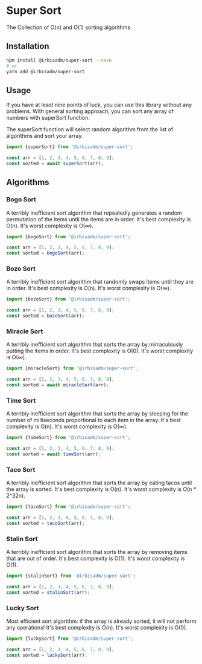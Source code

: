 # Super Sort

The Collection of O(n) and O(1) sorting algorithms

## Installation

```bash
npm install @irbisadm/super-sort --save
# or
yarn add @irbisadm/super-sort
```

## Usage

If you have at least nine points of luck, you can use this library without any problems. With general sorting approach,
you can sort any array of numbers with superSort function.

The superSort function will select random algorithm from the list of algorithms and sort your array.

```js
import {superSort} from '@irbisadm/super-sort';

const arr = [1, 2, 3, 4, 5, 6, 7, 8, 9];
const sorted = await superSort(arr);
```

## Algorithms

### Bogo Sort

A terribly inefficient sort algorithm that repeatedly generates a random permutation of the items until the items are in
order.
It's best complexity is O(n). It's worst complexity is O(∞).

```js
import {bogoSort} from '@irbisadm/super-sort';

const arr = [1, 2, 3, 4, 5, 6, 7, 8, 9];
const sorted = bogoSort(arr);
```

### Bozo Sort

A terribly inefficient sort algorithm that randomly swaps items until they are in order.
It's best complexity is O(n). It's worst complexity is O(∞).

```js
import {bozoSort} from '@irbisadm/super-sort';

const arr = [1, 2, 3, 4, 5, 6, 7, 8, 9];
const sorted = bozoSort(arr);
```

### Miracle Sort

A terribly inefficient sort algorithm that sorts the array by mirraculously putting the items in order.
It's best complexity is O(0). It's worst complexity is O(∞).

```js
import {miracleSort} from '@irbisadm/super-sort';

const arr = [1, 2, 3, 4, 5, 6, 7, 8, 9];
const sorted = await miracleSort(arr);
```

### Time Sort

A terribly inefficient sort algorithm that sorts the array by sleeping for the number of milliseconds proportional to
each item in the array.
It's best complexity is O(n). It's worst complexity is O(∞).

```js
import {timeSort} from '@irbisadm/super-sort';

const arr = [1, 2, 3, 4, 5, 6, 7, 8, 9];
const sorted = await timeSort(arr);
```

### Taco Sort

A terribly inefficient sort algorithm that sorts the array by eating tacos until the array is sorted.
It's best complexity is O(n). It's worst complexity is O(n * 2^32n).

```js
import {tacoSort} from '@irbisadm/super-sort';

const arr = [1, 2, 3, 4, 5, 6, 7, 8, 9];
const sorted = tacoSort(arr);
```

### Stalin Sort

A terribly inefficient sort algorithm that sorts the array by removing items that are out of order.
It's best complexity is O(1). It's worst complexity is O(1).

```js
import {stalinSort} from '@irbisadm/super-sort';

const arr = [1, 2, 3, 4, 5, 6, 7, 8, 9];
const sorted = stalinSort(arr);
```

### Lucky Sort

Most efficient sort algorithm: if the array is already sorted, it will not perform any operations!
It's best complexity is O(n). It's worst complexity is O(0).

```js
import {luckySort} from '@irbisadm/super-sort';

const arr = [1, 2, 3, 4, 5, 6, 7, 8, 9];
const sorted = luckySort(arr);
```